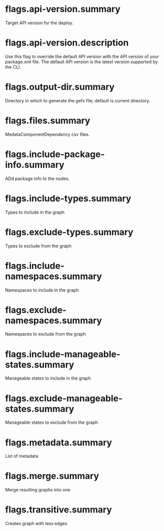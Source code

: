 # flags.api-version.summary

Target API version for the deploy.

# flags.api-version.description

Use this flag to override the default API version with the API version of your package.xml file. The default API version is the latest version supported by the CLI.

# flags.output-dir.summary

Directory in which to generate the gefx file; default is current directory.

# flags.files.summary

MedataComponentDependency csv files.

# flags.include-package-info.summary

ADd package info to the nodes.

# flags.include-types.summary

Types to include in the graph

# flags.exclude-types.summary

Types to exclude from the graph

# flags.include-namespaces.summary

Namespaces to include in the graph

# flags.exclude-namespaces.summary

Namespaces to exclude from the graph

# flags.include-manageable-states.summary

Manageable states to include in the graph

# flags.exclude-manageable-states.summary

Manageable states to exclude from the graph

# flags.metadata.summary

List of metadata

# flags.merge.summary

Merge resulting graphs into one

# flags.transitive.summary

Creates graph with less edges
